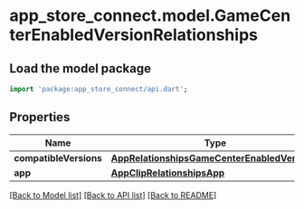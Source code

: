 # app_store_connect.model.GameCenterEnabledVersionRelationships

## Load the model package
```dart
import 'package:app_store_connect/api.dart';
```

## Properties
Name | Type | Description | Notes
------------ | ------------- | ------------- | -------------
**compatibleVersions** | [**AppRelationshipsGameCenterEnabledVersions**](AppRelationshipsGameCenterEnabledVersions.md) |  | [optional] 
**app** | [**AppClipRelationshipsApp**](AppClipRelationshipsApp.md) |  | [optional] 

[[Back to Model list]](../README.md#documentation-for-models) [[Back to API list]](../README.md#documentation-for-api-endpoints) [[Back to README]](../README.md)


